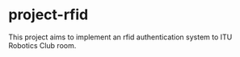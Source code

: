 # project-rfid
This project aims to implement an rfid authentication system to ITU Robotics Club room. 
